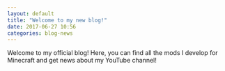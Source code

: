```yaml
---
layout: default
title: "Welcome to my new blog!"
date: 2017-06-27 10:56
categories: blog-news
---
```


Welcome to my official blog! Here, you can find all the mods I develop for Minecraft and get news about my YouTube channel!